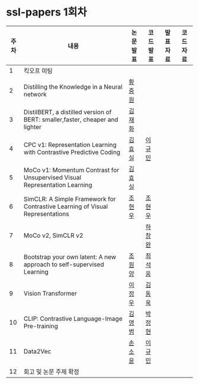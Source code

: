 # ssl-papers 1회차

|주차|내용|논문 발표|코드 발표|발표 자료|코드 자료|
|-|-|-|-|-|-|
|1|킥오프 미팅|||||
|2|Distilling the Knowledge in a Neural network|[황중원](paper/Distilling_the_Knowledge_in_a_Neural_Network.pdf)||||
|3|DistilBERT, a distilled version of BERT: smaller,faster, cheaper and lighter|[김재화]()|||
|4|CPC v1: Representation Learning with Contrastive Predictive Coding|[김효실]()|[이규민]()|||
|5|MoCo v1: Momentum Contrast for Unsupervised Visual Representation Learning|[김효실]()||||
|6|SimCLR: A Simple Framework for Contrastive Learning of Visual Representations|[조현우]()|[조현우]()|||
|7|MoCo v2, SimCLR v2||[하창완]()|||
|8|Bootstrap your own latent: A new approach to self-supervised Learning|[조원양]()|[최석웅]()|||
|9|Vision Transformer|[이정우]()|[김동욱]()|||
|10|CLIP: Contrastive Language-Image Pre-training|[김영범]()|[박정현]()|||
|11|Data2Vec|[손소윤]()|[이규민]()|||
|12|회고 및 논문 주제 확정|||||
